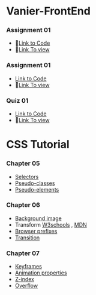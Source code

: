 # Vanier-FrontEnd

### Assignment 01 
- :memo:[Link to Code](https://github.com/iAloudat/Vanier-FrontEnd/tree/main/Assignment/01)
- :rocket:[Link To view](https://htmlpreview.github.io/?https://github.com/iAloudat/Vanier-FrontEnd/blob/main/Assignment/01/index.html)

### Assignment 01 
- [Link to Code](https://github.com/iAloudat/Vanier-FrontEnd/blob/main/Assignment/02)
- :rocket:[Link To view](https://htmlpreview.github.io/?https://github.com/iAloudat/Vanier-FrontEnd/blob/main/Assignment/02/index.html)

### Quiz 01 

- [Link to Code](https://github.com/iAloudat/Vanier-FrontEnd/blob/main/Quiz/01)
- :rocket:[Link To view](https://htmlpreview.github.io/?https://github.com/iAloudat/Vanier-FrontEnd/blob/main/Quiz/01/index.html)

# CSS Tutorial 

### Chapter 05
- [Selectors](https://www.w3schools.com/cssref/css_selectors.asp)
- [Pseudo-classes ](https://developer.mozilla.org/en-US/docs/Web/CSS/Pseudo-classes)
- [Pseudo-elements  ](https://developer.mozilla.org/en-US/docs/Web/CSS/Pseudo-elements)

### Chapter 06


- [Background image](https://www.w3schools.com/cssref/pr_background-image.asp)
- Transform [W3schools](https://www.w3schools.com/cssref/css3_pr_transform.asp) , 
            [MDN](https://developer.mozilla.org/en-US/docs/Web/CSS/transform)
- [Browser prefixes](https://developer.mozilla.org/en-US/docs/Glossary/Vendor_Prefix)
- [Transition](https://www.w3schools.com/cssref/css3_pr_transition.asp)


### Chapter 07
- [Keyframes](https://www.w3schools.com/cssref/css3_pr_animation-keyframes.asp)
- [Animation properties](https://www.w3schools.com/cssref/css3_pr_animation.asp)
- [Z-index](https://www.w3schools.com/cssref/pr_pos_z-index.asp)
- [Overflow](https://www.w3schools.com/css/css_overflow.asp)
